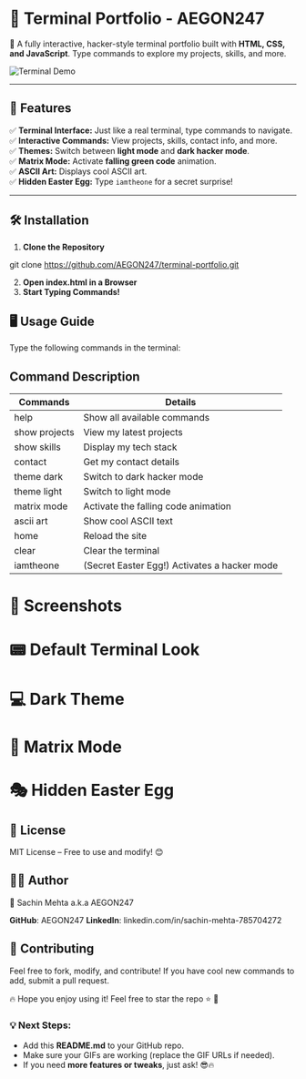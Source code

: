 # 🔰 Terminal Portfolio - AEGON247  
🚀 A fully interactive, hacker-style terminal portfolio built with **HTML, CSS, and JavaScript**. Type commands to explore my projects, skills, and more.  

![Terminal Demo](https://media.giphy.com/media/3o6ZsYm5R4oR4n4POY/giphy.gif)  

---

## 📌 Features  

✅ **Terminal Interface:** Just like a real terminal, type commands to navigate.  
✅ **Interactive Commands:** View projects, skills, contact info, and more.  
✅ **Themes:** Switch between **light mode** and **dark hacker mode**.  
✅ **Matrix Mode:** Activate **falling green code** animation.  
✅ **ASCII Art:** Displays cool ASCII art.  
✅ **Hidden Easter Egg:** Type `iamtheone` for a secret surprise!  

---

## 🛠️ Installation  

1. **Clone the Repository**  

git clone https://github.com/AEGON247/terminal-portfolio.git

2. **Open index.html in a Browser**
3. **Start Typing Commands!**

## 🖥️ Usage Guide
Type the following commands in the terminal:

## Command Description

| Commands      | Details                                       |
|---------------|-----------------------------------------------|
| help	        | Show all available commands                   |
| show projects	| View my latest projects                       |
| show skills	| Display my tech stack                         |
| contact	    | Get my contact details                        |
| theme dark	| Switch to dark hacker mode                    |
| theme light	| Switch to light mode                          |
| matrix mode	| Activate the falling code animation           |
| ascii art	    | Show cool ASCII text                          |
| home	        | Reload the site                               |
| clear	        | Clear the terminal                            |
| iamtheone	    | (Secret Easter Egg!) Activates a hacker mode  |

# 📸 Screenshots
# 📟 Default Terminal Look

# 💻 Dark Theme

# 💾 Matrix Mode

# 🎭 Hidden Easter Egg

## 📜 License
MIT License – Free to use and modify! 😊

## 👨‍💻 Author
📌 Sachin Mehta a.k.a AEGON247

**GitHub**: AEGON247
**LinkedIn**: linkedin.com/in/sachin-mehta-785704272

## 🚀 Contributing
Feel free to fork, modify, and contribute! If you have cool new commands to add, submit a pull request.

🔥 Hope you enjoy using it! Feel free to star the repo ⭐ 🚀

### 💡 **Next Steps:**  
- Add this **README.md** to your GitHub repo.
- Make sure your GIFs are working (replace the GIF URLs if needed).
- If you need **more features or tweaks**, just ask! 😎🔥